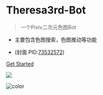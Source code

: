 <!-- _coverpage.md -->

# Theresa3rd-Bot

> 一个Pixiv二次元色图Bot

-   主要包含色图搜索，色图推动等功能

-   (封面 PID:[73532572](https://www.pixiv.net/users/14344106))

[Get Started](install)

![](/img/73532572_p0.jpg)

![color](#f0f0f0)

